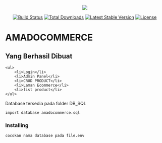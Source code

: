 <p align="center"><img src="https://laravel.com/assets/img/components/logo-laravel.svg"></p>

<p align="center">
<a href="https://travis-ci.org/laravel/framework"><img src="https://travis-ci.org/laravel/framework.svg" alt="Build Status"></a>
<a href="https://packagist.org/packages/laravel/framework"><img src="https://poser.pugx.org/laravel/framework/d/total.svg" alt="Total Downloads"></a>
<a href="https://packagist.org/packages/laravel/framework"><img src="https://poser.pugx.org/laravel/framework/v/stable.svg" alt="Latest Stable Version"></a>
<a href="https://packagist.org/packages/laravel/framework"><img src="https://poser.pugx.org/laravel/framework/license.svg" alt="License"></a>
</p>

# AMADOCOMMERCE

## Yang Berhasil Dibuat
```
<ul>
	<li>Login</li>
	<li>Admin Panel</li>
	<li>CRUD PRODUCT</li>
	<li>Laman Ecommerce</li>
	<li>list product</li>
</ul>
```


Database tersedia pada folder DB_SQL

```
import database amadocommerce.sql
```

### Installing

```
cocokan nama database pada file.env 
```


